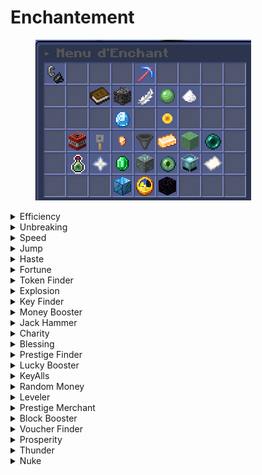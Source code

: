 # Enchantement

<figure><img src="../.gitbook/assets/image_2022-12-06_134435650.png" alt=""><figcaption></figcaption></figure>

<details>

<summary>Efficiency</summary>

Niveau Maximum:

Niveau Minimal:&#x20;

Prestige Requis:&#x20;

Niveau de pioche Requis:&#x20;

Prix total:

Remboursable: <mark style="color:red;">Non</mark>

</details>

<details>

<summary>Unbreaking</summary>

Niveau Maximum:

Niveau Minimal:&#x20;

Prestige Requis:&#x20;

Niveau de pioche Requis:&#x20;

Prix total:

Remboursable: <mark style="color:red;">Non</mark>

</details>

<details>

<summary>Speed</summary>

Niveau Maximum:

Niveau Minimal:&#x20;

Prestige Requis:&#x20;

Niveau de pioche Requis:&#x20;

Prix total:

Remboursable: <mark style="color:green;">Oui</mark>

</details>

<details>

<summary>Jump</summary>

Niveau Maximum:

Niveau Minimal:&#x20;

Prestige Requis:&#x20;

Niveau de pioche Requis:&#x20;

Prix total:

Remboursable: <mark style="color:green;">Oui</mark>

</details>

<details>

<summary>Haste</summary>

Niveau Maximum:

Niveau Minimal:&#x20;

Prestige Requis:&#x20;

Niveau de pioche Requis:&#x20;

Prix total:

Remboursable: <mark style="color:green;">Oui</mark>

</details>

<details>

<summary>Fortune</summary>

Niveau Maximum:

Niveau Minimal:&#x20;

Prestige Requis:&#x20;

Niveau de pioche Requis:&#x20;

Prix total:

Remboursable: <mark style="color:red;">Non</mark>

</details>

<details>

<summary>Token Finder</summary>

Niveau Maximum:

Niveau Minimal:&#x20;

Prestige Requis:&#x20;

Niveau de pioche Requis:&#x20;

Prix total:

Remboursable: <mark style="color:green;">Oui</mark>

</details>

<details>

<summary>Explosion</summary>

Niveau Maximum:

Niveau Minimal:&#x20;

Prestige Requis:&#x20;

Niveau de pioche Requis:&#x20;

Prix total:

Remboursable: <mark style="color:green;">Oui</mark>

</details>

<details>

<summary>Key Finder</summary>

Niveau Maximum:

Niveau Minimal:&#x20;

Prestige Requis:&#x20;

Niveau de pioche Requis:&#x20;

Prix total:

Remboursable: <mark style="color:green;">Oui</mark>

</details>

<details>

<summary>Money Booster</summary>

Niveau Maximum:

Niveau Minimal:&#x20;

Prestige Requis:&#x20;

Niveau de pioche Requis:&#x20;

Prix total:

Remboursable: <mark style="color:green;">Oui</mark>

</details>

<details>

<summary>Jack Hammer</summary>

Niveau Maximum:

Niveau Minimal:&#x20;

Prestige Requis:&#x20;

Niveau de pioche Requis:&#x20;

Prix total:

Remboursable: <mark style="color:green;">Oui</mark>

</details>

<details>

<summary>Charity</summary>

Niveau Maximum:

Niveau Minimal:&#x20;

Prestige Requis:&#x20;

Niveau de pioche Requis:&#x20;

Prix total:

Remboursable: <mark style="color:green;">Oui</mark>

</details>

<details>

<summary>Blessing</summary>

Niveau Maximum:

Niveau Minimal:&#x20;

Prestige Requis:&#x20;

Niveau de pioche Requis:&#x20;

Prix total:

Remboursable: <mark style="color:green;">Oui</mark>

</details>

<details>

<summary>Prestige Finder</summary>

Niveau Maximum:

Niveau Minimal:&#x20;

Prestige Requis:&#x20;

Niveau de pioche Requis:&#x20;

Prix total:

Remboursable: <mark style="color:green;">Oui</mark>

</details>

<details>

<summary>Lucky Booster</summary>

Niveau Maximum:

Niveau Minimal:&#x20;

Prestige Requis:&#x20;

Niveau de pioche Requis:&#x20;

Prix total:

Remboursable: <mark style="color:green;">Oui</mark>

</details>

<details>

<summary>KeyAlls</summary>

Niveau Maximum:

Niveau Minimal:&#x20;

Prestige Requis:&#x20;

Niveau de pioche Requis:&#x20;

Prix total:

Remboursable: <mark style="color:green;">Oui</mark>

</details>

<details>

<summary>Random Money</summary>

Niveau Maximum:

Niveau Minimal:&#x20;

Prestige Requis:&#x20;

Niveau de pioche Requis:&#x20;

Prix total:

Remboursable: <mark style="color:green;">Oui</mark>

</details>

<details>

<summary>Leveler</summary>

Niveau Maximum:

Niveau Minimal:&#x20;

Prestige Requis:&#x20;

Niveau de pioche Requis:&#x20;

Prix total:

Remboursable: <mark style="color:green;">Oui</mark>

</details>

<details>

<summary>Prestige Merchant</summary>

Niveau Maximum:

Niveau Minimal:&#x20;

Prestige Requis:&#x20;

Niveau de pioche Requis:&#x20;

Prix total:

Remboursable: <mark style="color:green;">Oui</mark>

</details>

<details>

<summary>Block Booster</summary>

Niveau Maximum:

Niveau Minimal:&#x20;

Prestige Requis:&#x20;

Niveau de pioche Requis:&#x20;

Prix total:

Remboursable: <mark style="color:green;">Oui</mark>

</details>

<details>

<summary>Voucher Finder</summary>

Niveau Maximum:

Niveau Minimal:&#x20;

Prestige Requis:&#x20;

Niveau de pioche Requis:&#x20;

Prix total:

Remboursable: <mark style="color:green;">Oui</mark>

</details>

<details>

<summary>Prosperity</summary>

Niveau Maximum:

Niveau Minimal:&#x20;

Prestige Requis:&#x20;

Niveau de pioche Requis:&#x20;

Prix total:

Remboursable: <mark style="color:green;">Oui</mark>

</details>

<details>

<summary>Thunder</summary>

Niveau Maximum:

Niveau Minimal:&#x20;

Prestige Requis:&#x20;

Niveau de pioche Requis:&#x20;

Prix total:

Remboursable: <mark style="color:green;">Oui</mark>

</details>

<details>

<summary>Nuke</summary>

Niveau Maximum:

Niveau Minimal:&#x20;

Prestige Requis:&#x20;

Niveau de pioche Requis:&#x20;

Prix total:

Remboursable: <mark style="color:green;">Oui</mark>

</details>

